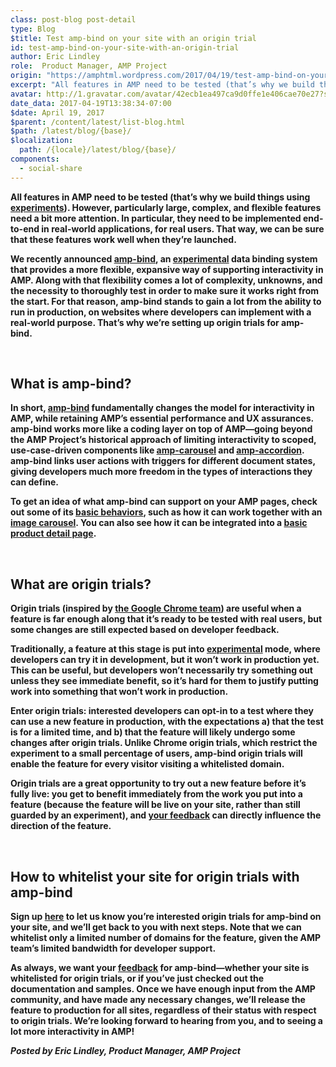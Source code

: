 ```yaml
---
class: post-blog post-detail
type: Blog
$title: Test amp-bind on your site with an origin trial
id: test-amp-bind-on-your-site-with-an-origin-trial
author: Eric Lindley
role:  Product Manager, AMP Project
origin: "https://amphtml.wordpress.com/2017/04/19/test-amp-bind-on-your-site-with-an-origin-trial/amp/"
excerpt: "All features in AMP need to be tested (that’s why we build things using experiments). However, particularly large, complex, and flexible features need a bit more attention. In particular, they need to be implemented end-to-end in real-world applications, for real users. That way, we can be sure that these features work well when they’re launched. [&#8230;]"
avatar: http://1.gravatar.com/avatar/42ecb1ea497ca9d0ffe1e406cae70e27?s=96&d=identicon&r=G
date_data: 2017-04-19T13:38:34-07:00
$date: April 19, 2017
$parent: /content/latest/list-blog.html
$path: /latest/blog/{base}/
$localization:
  path: /{locale}/latest/blog/{base}/
components:
  - social-share
---
```


<div class="amp-wp-article-content">
<p><strong>All features in AMP need to be tested (that’s why we build things using </strong><a href="https://www.ampproject.org/docs/reference/experimental"><strong>experiments</strong></a><strong>). However, particularly large, complex, and flexible features need a bit more attention. In particular, they need to be implemented end-to-end in real-world applications, for real users. That way, we can be sure that these features work well when they’re launched.</strong></p>
<p><strong>We recently announced </strong><a href="https://www.ampproject.org/docs/reference/components/dynamic/amp-bind"><b>amp-bind</b></a><strong>, an </strong><a href="https://www.ampproject.org/docs/reference/experimental"><strong>experimental</strong></a><strong> data binding system that provides a more flexible, expansive way of supporting interactivity in AMP. Along with that flexibility comes a lot of complexity, unknowns, and the necessity to thoroughly test in order to make sure it works right from the start. For that reason, amp-bind stands to gain a lot from the ability to run in production, on websites where developers can implement with a real-world purpose. That’s why we’re setting up </strong><b>origin trials</b><strong> for amp-bind.</strong></p>
<p>&nbsp;</p>
<h2><strong>What is amp-bind?</strong></h2>
<p><strong>In short, </strong><a href="https://www.ampproject.org/docs/reference/components/dynamic/amp-bind"><strong>amp-bind</strong></a><strong> fundamentally changes the model for interactivity in AMP, while retaining AMP’s essential performance and UX assurances. amp-bind works more like a coding layer on top of AMP—going beyond the AMP Project’s historical approach of limiting interactivity to scoped, use-case-driven components like </strong><a href="https://www.ampproject.org/docs/reference/components/layout/amp-carousel"><strong>amp-carousel</strong></a><strong> and </strong><a href="https://www.ampproject.org/docs/reference/components/layout/amp-accordion"><strong>amp-accordion</strong></a><strong>. amp-bind links user actions with triggers for different document states, giving developers much more freedom in the types of interactions they can define.</strong></p>
<p><div class="wp-image   wp-image-1253 aligncenter"><amp-img layout='fixed' width="334" height="601" src="https://amphtml.files.wordpress.com/2017/04/product-detail-bind1.gif?w=334&#038;h=601"></amp-img></p>
<p><strong>To get an idea of what amp-bind can support on your AMP pages, check out some of its </strong><a href="https://ampbyexample.com/components/amp-bind/"><strong>basic behaviors</strong></a><strong>, such as how it can work together with an </strong><a href="https://ampbyexample.com/advanced/image_galleries_with_amp-carousel/#linking-carousels-with-amp-bind"><strong>image carousel</strong></a><strong>. You can also see how it can be integrated into a </strong><a href="https://ampbyexample.com/samples_templates/product/preview/"><strong>basic product detail page</strong></a><strong>.</strong></p>
<p>&nbsp;</p>
<h2><strong>What are origin trials?</strong></h2>
<p><strong>Origin trials (inspired by </strong><a href="https://github.com/jpchase/OriginTrials/blob/gh-pages/explainer.md"><strong>the Google Chrome team</strong></a><strong>) are useful when a feature is far enough along that it’s ready to be tested with real users, but some changes are still expected based on developer feedback.</strong></p>
<p><strong>Traditionally, a feature at this stage is put into </strong><a href="https://www.ampproject.org/docs/reference/experimental"><strong>experimental</strong></a><strong> mode, where developers can try it in development, but it won’t work in production yet. This can be useful, but developers won’t necessarily try something out unless they see immediate benefit, so it’s hard for them to justify putting work into something that won’t work in production.</strong></p>
<p><strong>Enter origin trials: interested developers can opt-in to a test where they can use a new feature in production, with the expectations a) that the test is for a limited time, and b) that the feature will likely undergo some changes after origin trials. Unlike Chrome origin trials, which restrict the experiment to a small percentage of users, amp-bind origin trials will enable the feature for every visitor visiting a whitelisted domain.</strong></p>
<p><strong>Origin trials are a great opportunity to try out a new feature before it&#8217;s fully live: you get to benefit immediately from the work you put into a feature (because the feature will be live on your site, rather than still guarded by an experiment), and </strong><a href="https://github.com/ampproject/amphtml/issues/new"><strong>your feedback</strong></a><strong> can directly influence the direction of the feature.</strong></p>
<p>&nbsp;</p>
<h2><strong>How to whitelist your site for origin trials with amp-bind</strong></h2>
<p><strong>Sign up </strong><a href="https://docs.google.com/a/google.com/forms/d/e/1FAIpQLSfGCAjUU4pDu84Sclw6wjGVDiFJhVr61pYTMehIt6ex4wmr1Q/viewform"><strong>here</strong></a><strong> to let us know you’re interested origin trials for amp-bind on your site, and we’ll get back to you with next steps. Note that we can whitelist only a limited number of domains for the feature, given the AMP team’s limited bandwidth for developer support.</strong></p>
<p><strong>As always, we want your </strong><a href="https://github.com/ampproject/amphtml/issues/new"><strong>feedback</strong></a><strong> for amp-bind—whether your site is whitelisted for origin trials, or if you’ve just checked out the documentation and samples. Once we have enough input from the AMP community, and have made any necessary changes, we’ll release the feature to production for all sites, regardless of their status with respect to origin trials. We’re looking forward to hearing from you, and to seeing a lot more interactivity in AMP!</strong></p>
<p><i><strong>Posted by Eric Lindley, Product Manager, AMP Project</strong></i></p><br />  
</div>

